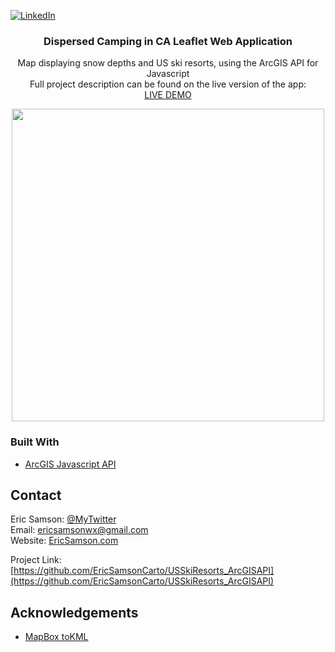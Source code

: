 [![LinkedIn][linkedin-shield]][linkedin-url]

<p align="center">
  <h3 align="center">Dispersed Camping in CA Leaflet Web Application</h3>

  <p align="center">
    Map displaying snow depths and US ski resorts, using the ArcGIS API for Javascript<br>
    Full project description can be found on the live version of the app:<br>
  <a href='https://ericsamson.com/GIS/SkiResorts/SkiResorts.html'>LIVE DEMO</a>
  </p>
</p>

<!-- ABOUT THE PROJECT -->
<div align="center">
  
<img src="https://lh3.googleusercontent.com/VAkI6AmHp0aOhyPW1sNv7m0IqTwmJlU-SXN2_c7eSOgVxqXh7ef-WMdKXG3xJkbWHSurdaUMDwYNWRJjeuAiqbSoq65nKjbwNeGB0O4rYl1NghzbL6spVyDDBDD0Wnb9O6ZomZrdxw=w2400" width="500px">
  
</div>

### Built With
* [ArcGIS Javascript API](https://developers.arcgis.com/javascript/)

<!-- CONTACT -->
## Contact
Eric Samson: [@MyTwitter](https://twitter.com/EricSamsonGIS) <br>
Email: ericsamsonwx@gmail.com <br>
Website: [EricSamson.com](https://ericsamson.com) <br>

Project Link: [https://github.com/EricSamsonCarto/USSkiResorts_ArcGISAPI](https://github.com/EricSamsonCarto/USSkiResorts_ArcGISAPI)


<!-- ACKNOWLEDGEMENTS -->
## Acknowledgements
* [MapBox toKML](https://github.com/mapbox/tokml)

[linkedin-shield]: https://img.shields.io/badge/-LinkedIn-black.svg?style=flat-square&logo=linkedin&colorB=555
[linkedin-url]: https://linkedin.com/in/iamericsamson
